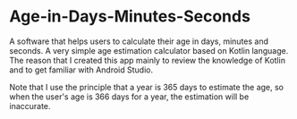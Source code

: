 # Age-in-Days-Minutes-Seconds
A software that helps users to calculate their age in days, minutes and seconds.
A very simple age estimation calculator based on Kotlin language. The reason that I created this app mainly to review the knowledge of Kotlin and to get familiar with Android Studio.

Note that I use the principle that a year is 365 days to estimate the age, so when the user's age is 366 days for a year, the estimation will be inaccurate.
